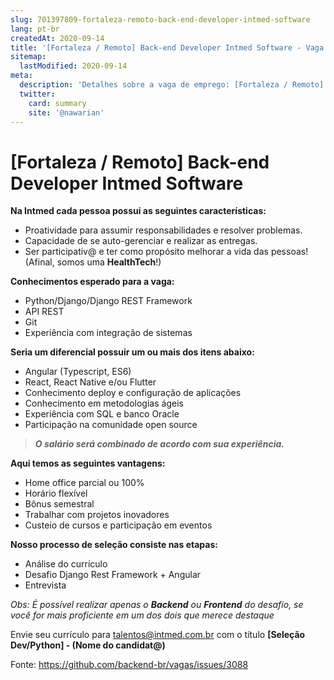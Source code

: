 ```yaml
---
slug: 701397809-fortaleza-remoto-back-end-developer-intmed-software
lang: pt-br
createdAt: 2020-09-14
title: '[Fortaleza / Remoto] Back-end Developer Intmed Software - Vaga de Emprego'
sitemap:
  lastModified: 2020-09-14
meta:
  description: 'Detalhes sobre a vaga de emprego: [Fortaleza / Remoto] Back-end Developer Intmed Software'
  twitter:
    card: summary
    site: '@nawarian'
---
```


# [Fortaleza / Remoto] Back-end Developer Intmed Software

**Na Intmed cada pessoa possui as seguintes características:**

- Proatividade para assumir responsabilidades e resolver problemas.
- Capacidade de se auto-gerenciar e realizar as entregas.
- Ser participativ@ e ter como propósito melhorar a vida das pessoas! (Afinal, somos uma **HealthTech**!)

**Conhecimentos esperado para a vaga:**

- Python/Django/Django REST Framework
- API REST
- Git
- Experiência com integração de sistemas

**Seria um diferencial possuir um ou mais dos itens abaixo:**

- Angular (Typescript, ES6)
- React, React Native e/ou Flutter
- Conhecimento deploy e configuração de aplicações
- Conhecimento em metodologias ágeis
- Experiência com SQL e banco Oracle
- Participação na comunidade open source

> ***O salário será combinado de acordo com sua experiência.***

**Aqui temos as seguintes vantagens:**

- Home office parcial ou 100%
- Horário flexível
- Bônus semestral
- Trabalhar com projetos inovadores
- Custeio de cursos e participação em eventos

**Nosso processo de seleção consiste nas etapas:**

- Análise do currículo
- Desafio Django Rest Framework + Angular
- Entrevista

_Obs: É possível realizar apenas o **Backend** ou **Frontend** do desafio, se você for mais proficiente em um dos dois que merece destaque_

Envie seu currículo para  talentos@intmed.com.br com o título **[Seleção Dev/Python] - (Nome do candidat@)**

Fonte: https://github.com/backend-br/vagas/issues/3088